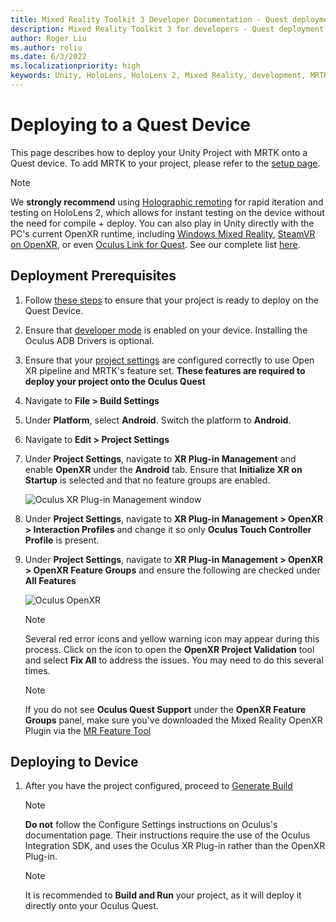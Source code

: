 ```yaml
---
title: Mixed Reality Toolkit 3 Developer Documentation - Quest deployment
description: Mixed Reality Toolkit 3 for developers - Quest deployment.
author: Roger Liu   
ms.author: roliu
ms.date: 6/3/2022
ms.localizationpriority: high
keywords: Unity, HoloLens, HoloLens 2, Mixed Reality, development, MRTK3, Quest, Deployment
---
```


# Deploying to a Quest Device

This page describes how to deploy your Unity Project with MRTK onto a Quest device. To add MRTK to your project, please refer to the [setup page](../setup.md).

>[!NOTE] 
>We **strongly recommend** using [Holographic remoting](https://docs.microsoft.com/windows/mixed-reality/develop/unity/preview-and-debug-your-app) for rapid iteration and testing on HoloLens 2, which allows for instant testing on the device without the need for compile + deploy. You can also play in Unity directly with the PC's current OpenXR runtime, including [Windows Mixed Reality](https://www.microsoft.com/p/openxr-tools-for-windows-mixed-reality/9n5cvvl23qbt), [SteamVR on OpenXR](https://www.steamvr.com/), or even [Oculus Link for Quest](https://support.oculus.com/airlink). See our complete list [here](../debugging-and-testing.md).

## Deployment Prerequisites

1. Follow [these steps](https://developer.oculus.com/documentation/unity/book-unity-gsg/) to ensure that your project is ready to deploy on the Quest Device.

1. Ensure that [developer mode](https://developer.oculus.com/documentation/native/android/mobile-device-setup/) is enabled on your device. Installing the Oculus ADB Drivers is optional.

1. Ensure that your [project settings](../setup.md#mrtk3-configuration-new-unity-project) are configured correctly to use Open XR pipeline and MRTK's feature set. **These features are required to deploy your project onto the Oculus Quest** 

1. Navigate to **File > Build Settings** 

1. Under **Platform**, select **Android**. Switch the platform to **Android**.

1. Navigate to **Edit > Project Settings**

1. Under **Project Settings**, navigate to **XR Plug-in Management** and enable **OpenXR** under the **Android** tab. Ensure that **Initialize XR on Startup** is selected and that no feature groups are enabled.


    ![Oculus XR Plug-in Management window](../.images/oculus-xr-plug-in-management.png)

1. Under **Project Settings**, navigate to **XR Plug-in Management > OpenXR > Interaction Profiles** and change it so only **Oculus Touch Controller Profile** is present. 

1. Under **Project Settings**, navigate to **XR Plug-in Management > OpenXR > OpenXR Feature Groups** and ensure the following are checked under **All Features**

    ![Oculus OpenXR](../.images/oculus-openxr.png)

    >[!NOTE] 
    >Several red error icons and yellow warning icon may appear during this process. Click on the icon to open the **OpenXR Project Validation** tool and select **Fix All** to address the issues. You may need to do this several times.

    >[!NOTE] 
    >If you do not see **Oculus Quest Support** under the **OpenXR Feature Groups** panel, make sure you've downloaded the Mixed Reality OpenXR Plugin via the [MR Feature Tool](https://docs.microsoft.com/windows/mixed-reality/develop/unity/welcome-to-mr-feature-tool)


## Deploying to Device

1. After you have the project configured, proceed to [Generate Build](https://developer.oculus.com/documentation/unity/unity-build/#generate-build)

    >[!NOTE] 
    >**Do not** follow the Configure Settings instructions on Oculus's documentation page. Their instructions require the use of the Oculus Integration SDK, and uses the Oculus XR Plug-in rather than the OpenXR Plug-in.

    >[!NOTE] 
    >It is recommended to **Build and Run** your project, as it will deploy it directly onto your Oculus Quest.
